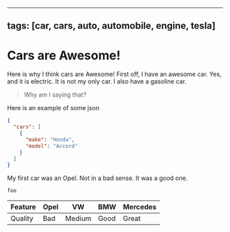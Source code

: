 
---
tags: [car, cars, auto, automobile, engine, tesla]
---

# Cars are Awesome!

Here is why I think cars are Awesome!
First off, I have an awesome car. Yes, and it is electric. 
It is not my only car. I also have a gasoline car.

> Why am I saying that?

Here is an example of some json

```json
{
  "cars": [
    {
      "make": "Honda",
      "model": "Accord"
    }
  ]
}
```

My first car was an Opel. Not in a bad sense. It was a good one.

`foo`



 Feature  | Opel     | VW      | BMW    | Mercedes 
 ---------|----------|---------|--------|---
 Quality  | Bad      |  Medium | Good   | Great 
